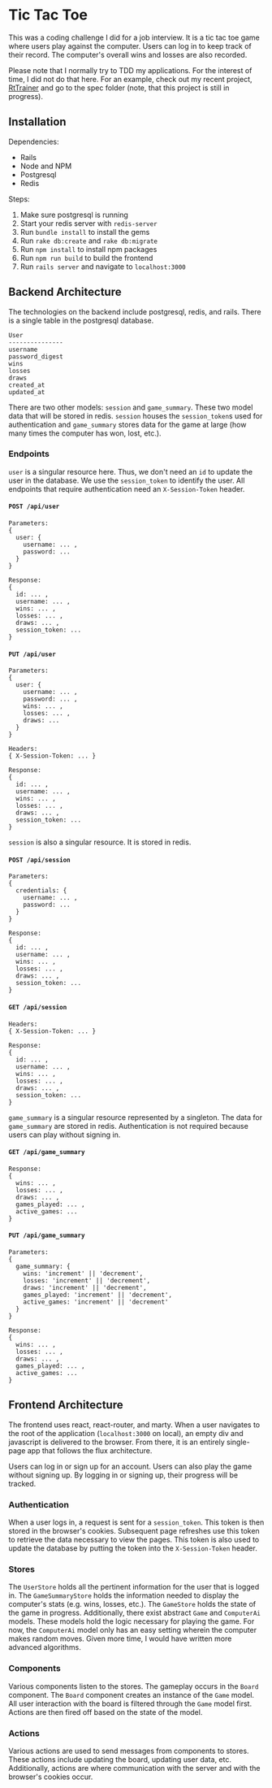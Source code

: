 Tic Tac Toe
===========

This was a coding challenge I did for a job interview. It is a tic tac toe game
where users play against the computer. Users can log in to keep track of their
record. The computer's overall wins and losses are also recorded.

Please note that I normally try to TDD my applications. For the interest of
time, I did not do that here. For an example, check out my recent project,
[RtTrainer](http://github.com/stefvhuynh/rt_trainer) and go to the spec folder
(note, that this project is still in progress).

Installation
------------

Dependencies:
- Rails
- Node and NPM
- Postgresql
- Redis

Steps:
1. Make sure postgresql is running
2. Start your redis server with `redis-server`
3. Run `bundle install` to install the gems
4. Run `rake db:create` and `rake db:migrate`
5. Run `npm install` to install npm packages
6. Run `npm run build` to build the frontend
7. Run `rails server` and navigate to `localhost:3000`

Backend Architecture
--------------------

The technologies on the backend include postgresql, redis, and rails. There is a
single table in the postgresql database.

```
User
---------------
username
password_digest
wins
losses
draws
created_at
updated_at
```

There are two other models: `session` and `game_summary`. These two model data
that will be stored in redis. `session` houses the `session_token`s used for
authentication and `game_summary` stores data for the game at large (how many
times the computer has won, lost, etc.).

### Endpoints

`user` is a singular resource here. Thus, we don't need an `id` to update the
user in the database. We use the `session_token` to identify the user. All
endpoints that require authentication need an `X-Session-Token` header.

#### `POST /api/user`

```
Parameters:
{
  user: {
    username: ... ,
    password: ...
  }
}

Response:
{
  id: ... ,
  username: ... ,
  wins: ... ,
  losses: ... ,
  draws: ... ,
  session_token: ...
}
```

#### `PUT /api/user`

```
Parameters:
{
  user: {
    username: ... ,
    password: ... ,
    wins: ... ,
    losses: ... ,
    draws: ...
  }
}

Headers:
{ X-Session-Token: ... }

Response:
{
  id: ... ,
  username: ... ,
  wins: ... ,
  losses: ... ,
  draws: ... ,
  session_token: ...
}
```

`session` is also a singular resource. It is stored in redis.

#### `POST /api/session`

```
Parameters:
{
  credentials: {
    username: ... ,
    password: ...
  }
}

Response:
{
  id: ... ,
  username: ... ,
  wins: ... ,
  losses: ... ,
  draws: ... ,
  session_token: ...
}
```

#### `GET /api/session`

```
Headers:
{ X-Session-Token: ... }

Response:
{
  id: ... ,
  username: ... ,
  wins: ... ,
  losses: ... ,
  draws: ... ,
  session_token: ...
}
```

`game_summary` is a singular resource represented by a singleton. The data for
`game_summary` are stored in redis. Authentication is not required because users
can play without signing in.

#### `GET /api/game_summary`

```
Response:
{
  wins: ... ,
  losses: ... ,
  draws: ... ,
  games_played: ... ,
  active_games: ...
}
```

#### `PUT /api/game_summary`

```
Parameters:
{
  game_summary: {
    wins: 'increment' || 'decrement',
    losses: 'increment' || 'decrement',
    draws: 'increment' || 'decrement',
    games_played: 'increment' || 'decrement',
    active_games: 'increment' || 'decrement'
  }
}

Response:
{
  wins: ... ,
  losses: ... ,
  draws: ... ,
  games_played: ... ,
  active_games: ...
}
```

Frontend Architecture
---------------------

The frontend uses react, react-router, and marty. When a user navigates to the
root of the application (`localhost:3000` on local), an empty div and javascript
is delivered to the browser. From there, it is an entirely single-page app that
follows the flux architecture.

Users can log in or sign up for an account. Users can also play the game without
signing up. By logging in or signing up, their progress will be tracked.

### Authentication

When a user logs in, a request is sent for a `session_token`. This token is then
stored in the browser's cookies. Subsequent page refreshes use this token to
retrieve the data necessary to view the pages. This token is also used to update
the database by putting the token into the `X-Session-Token` header.

### Stores

The `UserStore` holds all the pertinent information for the user that is logged
in. The `GameSummaryStore` holds the information needed to display the
computer's stats (e.g. wins, losses, etc.). The `GameStore` holds the state of
the game in progress. Additionally, there exist abstract `Game` and `ComputerAi`
models. These models hold the logic necessary for playing the game. For now,
the `ComputerAi` model only has an easy setting wherein the computer makes
random moves. Given more time, I would have written more advanced algorithms.

### Components

Various components listen to the stores. The gameplay occurs in the `Board`
component. The `Board` component creates an instance of the `Game` model. All
user interaction with the board is filtered through the `Game` model first.
Actions are then fired off based on the state of the model.

### Actions
Various actions are used to send messages from components to stores. These
actions include updating the board, updating user data, etc. Additionally,
actions are where communication with the server and with the browser's cookies
occur.
